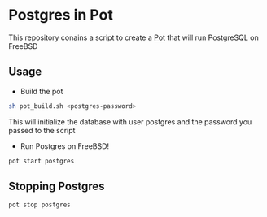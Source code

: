 # Postgres in Pot

This repository conains a script to create a [Pot](https://github.com/bsdpot/pot)
that will run PostgreSQL on FreeBSD

## Usage

- Build the pot
```sh
sh pot_build.sh <postgres-password>
```

This will initialize the database with user postgres and the password you passed to the script

- Run Postgres on FreeBSD!
```sh
pot start postgres
```

## Stopping Postgres

```sh
pot stop postgres
```

